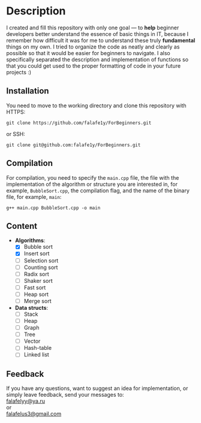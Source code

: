 # Description
I created and fill this repository with only one goal — to **help** beginner developers better understand the essence of basic things in IT, because I remember how difficult it was for me to understand these truly **fundamental** things on my own. I tried to organize the code as neatly and clearly as possible so that it would be easier for beginners to navigate. I also specifically separated the description and implementation of functions so that you could get used to the proper formatting of code in your future projects :)

## Installation
You need to move to the working directory and clone this repository with HTTPS:

```git clone https://github.com/falafe1y/ForBeginners.git```  

or SSH:  

```git clone git@github.com:falafe1y/ForBeginners.git```

## Compilation

For compilation, you need to specify the `main.cpp` file, the file with the implementation of the algorithm or structure you are interested in, for example, `BubbleSort.cpp`, the compilation flag, and the name of the binary file, for example, `main`:

```g++ main.cpp BubbleSort.cpp -o main```

## Content
- **Algorithms**:  
  - [x] Bubble sort
  - [x] Insert sort
  - [ ] Selection sort
  - [ ] Counting sort
  - [ ] Radix sort
  - [ ] Shaker sort
  - [ ] Fast sort
  - [ ] Heap sort
  - [ ] Merge sort

- **Data structs**:
  - [ ] Stack
  - [ ] Heap
  - [ ] Graph
  - [ ] Tree
  - [ ] Vector
  - [ ] Hash-table
  - [ ] Linked list

## Feedback

If you have any questions, want to suggest an idea for implementation, or simply leave feedback, send your messages to:  
falafelyy@ya.ru  
or  
falafelus3@gmail.com
